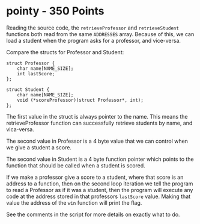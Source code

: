 # pointy - 350 Points

Reading the source code, the `retrieveProfessor` and `retrieveStudent` functions both read from the same `ADDRESSES` array. Because of this, we can load a student when the program asks for a professor, and vice-versa.

Compare the structs for Professor and Student:

```
struct Professor {
    char name[NAME_SIZE];
    int lastScore;
};
```

```
struct Student {
    char name[NAME_SIZE];
    void (*scoreProfessor)(struct Professor*, int);
};
```

The first value in the struct is always pointer to the name. This means the retrieveProfessor function can successfully retrieve students by name, and vica-versa.

The second value in Professor is a 4 byte value that we can control when we give a student a score.

The second value in Student is a 4 byte function pointer which points to the function that should be called when a student is scored.

If we make a professor give a score to a student, where that score is an address to a function, then on the second loop iteration we tell the program to read a Professor as if it was
a student, then the program will execute any code at the address stored in that professors `lastScore` value. Making that value the address of the `win` function will print the flag.

See the comments in the script for more details on exactly what to do.